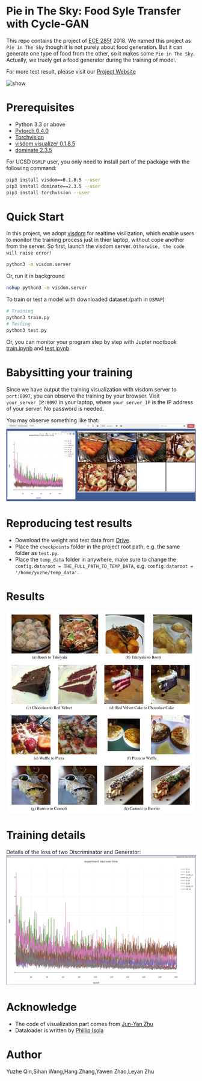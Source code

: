# Pie in The Sky: Food Syle Transfer with Cycle-GAN 

This repo contains the project of [ECE 285f](https://www.math.u-bordeaux.fr/~cdeledal/teaching.php#learningFA18) 2018.
We named this project as `Pie in The Sky` though it is not purely about food generation. But it can generate one type of food from the other, so it makes some `Pie in The Sky`. Actually, we truely get a food generator during the training of model. 

For more test result, please visit our [Project Website](https://sites.google.com/eng.ucsd.edu/ucsd-ece285-foodtrans-yshyl/home)

![show](markdown/demo.png)


# Prerequisites
- Python 3.3 or above
- [Pytorch 0.4.0](torch.org)
- [Torchvision](https://github.com/pytorch/vision)
- [visdom visualizer 0.1.8.5](https://github.com/facebookresearch/visdom)
- [dominate 2.3.5](https://github.com/Knio/dominate)

For UCSD `DSMLP` user, you only need to install part of the package with the following command:
```bash
pip3 install visdom==0.1.8.5 --user
pip3 install dominate==2.3.5 --user
pip3 install torchvision --user
```

# Quick Start
In this project, we adopt [visdom](https://github.com/facebookresearch/visdom) for realtime visilization, which enable users to monitor the training process just in thier laptop, without cope another from the server.
So first, launch the visdom server. `Otherwise, the code will raise error!`
```bash
python3 -m visdom.server
```

Or, run it in background
```bash
nohup python3 -m visdom.server
```

To train or test a model with downloaded dataset:(path in `DSMAP`)
```bash
# Training
python3 train.py  
# Testing
python3 test.py 
```

Or, you can monitor your program step by step with Jupter nootbook [train.ipynb](Train.ipynb) and [test.ipynb](Test.ipynb)

# Babysitting your training
Since we have output the training visualization with visdom server to `port:8097`, you can observe the training by your browser. 
Visit `your_server_IP:8097` in your laptop, where `your_server_IP` is the IP address of your server. No password is needed.

You may observe something like that:
![visdom image](markdown/visdom.png)

# Reproducing test results
- Download the weight and test data from [Drive](https://drive.google.com/drive/folders/1x9ud9-8_Ri5vWiHCkBQQsuH3DixHpWuT?usp=sharing).
- Place the `checkpoints` folder in the project root path, e.g. the same folder as `test.py`.
- Place the `temp_data` folder in anywhere, make sure to change the `config.dataroot = THE_FULL_PATH_TO_TEMP_DATA`, e.g. `config.dataroot = '/home/yuzhe/temp_data'`.

# Results
![result](markdown/result.png)

# Training details
Details of the loss of two Discriminator and Generator:
![loss](markdown/loss.png)

# Acknowledge
- The code of visualization part comes from [Jun-Yan Zhu](http://people.csail.mit.edu/junyanz/)
- Dataloader is written by [Phillip Isola](https://phillipi.github.io/pix2pix/)

# Author
Yuzhe Qin,Sihan Wang,Hang Zhang,Yawen Zhao,Leyan Zhu
